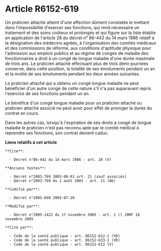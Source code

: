 # Article R6152-619

Un praticien attaché atteint d'une affection dûment constatée le mettant dans l'impossibilité d'exercer ses fonctions, qui
rend nécessaire un traitement et des soins coûteux et prolongés et qui figure sur la liste établie en application de
l'article 28 du décret n° 86-442 du 14 mars 1986 relatif à la désignation des médecins agréés, à l'organisation des comités
médicaux et des commissions de réforme, aux conditions d'aptitude physique pour l'admission aux emplois publics et au régime
de congés de maladie des fonctionnaires a droit à un congé de longue maladie d'une durée maximale de trois ans. Le praticien
attaché effectuant plus de trois demi-journées conserve, dans cette position, la totalité de ses émoluments pendant un an et
la moitié de ses émoluments pendant les deux années suivantes.

Le praticien attaché qui a obtenu un congé longue maladie ne peut bénéficier d'un autre congé de cette nature s'il n'a pas
auparavant repris l'exercice de ses fonctions pendant un an.

Le bénéfice d'un congé longue maladie pour un praticien attaché ou praticien attaché associé ne peut avoir pour effet de
proroger la durée du contrat en cours.

Dans les autres cas, lorsqu'à l'expiration de ses droits à congé de longue maladie le praticien n'est pas reconnu apte par le
comité médical à reprendre ses fonctions, son contrat devient caduc.

**Liens relatifs à cet article**

	**Cite**:

	  - Décret n°86-442 du 14 mars 1986 - art. 28 (V)

	**Anciens textes**:

	  - Décret n°2003-769 2003-08-01 art. 21 (sauf associés)
	  - Décret n°2003-769 du 1 août 2003 - art. 21 (Ab)

	**Codifié par**:

	  - Décret n°2005-840 2005-07-20

	**Modifié par**:

	  - Décret n°2005-1422 du 17 novembre 2005 - art. 1 () JORF 18 novembre 2005

	**Cité par**:

	  - Code de la santé publique - art. D6152-612-1 (VD)
	  - Code de la santé publique - art. D6152-633-1 (VD)
	  - Code de la santé publique - art. R6152-612 (V)
